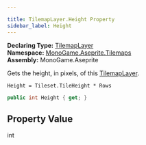 ```yaml
---

title: TilemapLayer.Height Property
sidebar_label: Height
---
```

**Declaring Type:** [TilemapLayer](../)  
**Namespace:** [MonoGame.Aseprite.Tilemaps](../../)  
**Assembly:** MonoGame.Aseprite

Gets the height, in pixels, of this [TilemapLayer](../).

```
Height = Tileset.TileHeight * Rows
```
```csharp
public int Height { get; }
```

## Property Value

int


